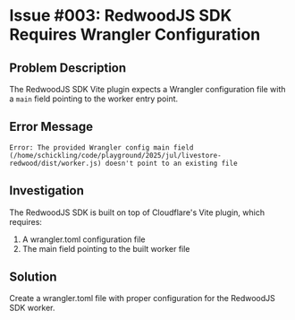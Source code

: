 # Issue #003: RedwoodJS SDK Requires Wrangler Configuration

## Problem Description

The RedwoodJS SDK Vite plugin expects a Wrangler configuration file with a `main` field pointing to the worker entry point.

## Error Message

```
Error: The provided Wrangler config main field (/home/schickling/code/playground/2025/jul/livestore-redwood/dist/worker.js) doesn't point to an existing file
```

## Investigation

The RedwoodJS SDK is built on top of Cloudflare's Vite plugin, which requires:
1. A wrangler.toml configuration file
2. The main field pointing to the built worker file

## Solution

Create a wrangler.toml file with proper configuration for the RedwoodJS SDK worker.